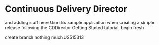 # Continuous Delivery Director
and adding stuff here
Use this sample application when creating a simple release following the CDDirector Getting Started tutorial.
begin fresh

create branch
nothing much
US515313
